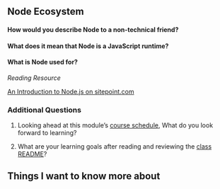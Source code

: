 ## Node Ecosystem

#### How would you describe Node to a non-technical friend?

#### What does it mean that Node is a JavaScript runtime?

#### What is Node used for?

*Reading Resource*

[An Introduction to Node.js on sitepoint.com](https://www.sitepoint.com/an-introduction-to-node-js)

### Additional Questions

1. Looking ahead at this module’s [course schedule](https://codefellows.github.io/code-401-javascript-guide/curriculum/#module-1), What do you look forward to learning?

2. What are your learning goals after reading and reviewing the [class README](https://codefellows.github.io/code-401-javascript-guide/curriculum/class-01/)?

## Things I want to know more about
